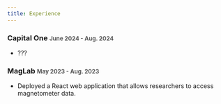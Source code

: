 ```yaml
---
title: Experience
---
```


### Capital One <span style="font-size: small; color: #555">June 2024 - Aug. 2024</span>

- ???

### MagLab <span style="font-size: small; color: #555">May 2023 - Aug. 2023</span>

- Deployed a React web application that allows researchers to access magnetometer data.
